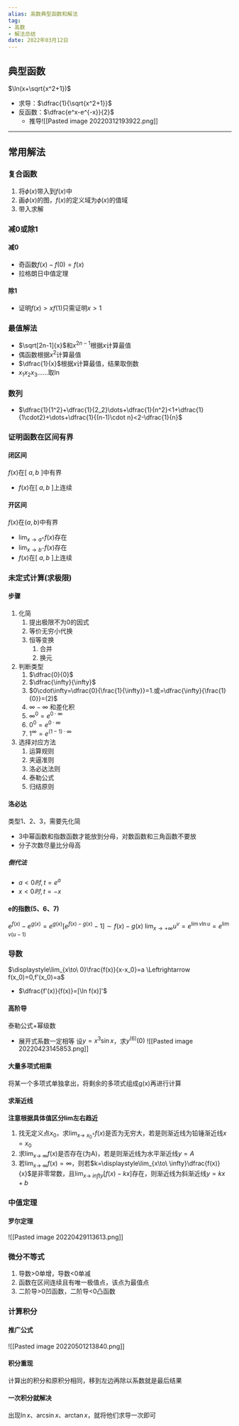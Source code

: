 ```yaml
---
alias: 高数典型函数和解法
tag:
- 高数
- 解法总结
date: 2022年03月12日
---
```

## 典型函数
$\ln(x+\sqrt{x^2+1})$
- 求导：$\dfrac{1}{\sqrt{x^2+1}}$
- 反函数：$\dfrac{e^x-e^{-x}}{2}$
	- 推导![[Pasted image 20220312193922.png]]
---
## 常用解法
### 复合函数
1. 将$\phi(x)$带入到$f(x)$中
2. 画$\phi(x)$的图，$f(x)$的定义域为$\phi(x)$的值域
3. 带入求解
### 减0或除1
#### 减0
- 奇函数$f(x)-f(0)=f(x)$
- 拉格朗日中值定理
#### 除1
- 证明$f(x)>xf(1)$只需证明$x>1$
### 最值解法
- $\sqrt[2n-1]{x}$和$x^{2n-1}$根据$x$计算最值
- 偶函数根据$x^2$计算最值
- $\dfrac{1}{x}$根据$x$计算最值，结果取倒数
- $x_1x_2x_3……$取$\ln$
### 数列
- $\dfrac{1}{1^2}+\dfrac{1}{2_2}\dots+\dfrac{1}{n^2}<1+\dfrac{1}{1\cdot2}+\dots+\dfrac{1}{(n-1)\cdot n}<2-\dfrac{1}{n}$
### 证明函数在区间有界
#### 闭区间
$f(x)$在$[\ a,b\ ]$中有界
- $f(x)$在$[\ a,b\ ]$上连续
#### 开区间
$f(x)$在$(a,b)$中有界
- $\displaystyle\lim_{x\to a^+}f(x)$存在
- $\displaystyle\lim_{x\to b^-}f(x)$存在
- $f(x)$在$[\ a,b\ ]$上连续
### 未定式计算(求极限)
#### 步骤
1. 化简
	1. 提出极限不为0的因式
	2. 等价无穷小代换
	3. 恒等变换
		1. 合并
		2. 换元
2. 判断类型
	1. $\dfrac{0}{0}$
	2. $\dfrac{\infty}{\infty}$
	3. $0\cdot\infty=\dfrac{0}{\frac{1}{\infty}}=1.或=\dfrac{\infty}{\frac{1}{0}}=(2)$
	4. $\infty-\infty$ 和差化积
	5. $\infty^0=e^{0\cdot\infty}$
	6. $0^0=e^{0\cdot\infty}$
	7. $1^{\infty}=e^{(1-1)\cdot\infty}$
3. 选择对应方法
	1. 运算规则
	2. 夹逼准则
	3. 洛必达法则
	4. 泰勒公式
	5. 归结原则
#### 洛必达
类型1、2、3，需要先化简
- 3中幂函数和指数函数才能放到分母，对数函数和三角函数不要放
- 分子次数尽量比分母高
##### 倒代法
- $a<0时,t=e^a$
- $x<0时,t=-x$
#### e的指数(5、6、7)
$e^{f(x)}-e^{g(x)}=e^{g(x)}[e^{f(x)-g(x)}-1]\sim f(x)-g(x)$
$\displaystyle\lim_{x\to +\infty}u^{v}=e^{\lim v\ln u}=e^{\lim v(u-1)}$
### 导数
$\displaystyle\lim_{x\to\ 0}\frac{f(x)}{x-x_0}=a \Leftrightarrow f(x_0)=0,f'(x_0)=a$
- $\dfrac{f'(x)}{f(x)}=[\ln f(x)]'$
#### 高阶导
泰勒公式+幂级数
- 展开式系数一定相等
设$y=x^3\sin x$，求$y^{(6)}(0)$
![[Pasted image 20220423145853.png]]
#### 大量多项式相乘
将某一个多项式单独拿出，将剩余的多项式组成g(x)再进行计算
#### 求渐近线
**注意根据具体值区分lim左右趋近**
1. 找无定义点$x_0$，求$\displaystyle\lim_{x\to\ x^+_0}f(x)$是否为无穷大，若是则渐近线为铅锤渐近线$x=x_0$
2. 求$\displaystyle\lim_{x\to\ \infty}f(x)$是否存在(为A)，若是则渐近线为水平渐近线$y=A$
3. 若$\displaystyle\lim_{x\to\ \infty}f(x)=\infty$，则若$k=\displaystyle\lim_{x\to\ \infty}\dfrac{f(x)}{x}$是非零常数，且$\displaystyle\lim_{x\to\ infty}[f(x)-kx]$存在，则渐近线为斜渐近线$y=kx+b$
### 中值定理
#### 罗尔定理
![[Pasted image 20220429113613.png]]
### 微分不等式
1. 导数>0单增，导数<0单减
2. 函数在区间连续且有唯一极值点，该点为最值点
3. 二阶导>0凹函数，二阶导<0凸函数
### 计算积分
#### 推广公式
![[Pasted image 20220501213840.png]]
#### 积分重现
计算出的积分和原积分相同，移到左边再除以系数就是最后结果
#### 一次积分就解决
出现$\ln x、\arcsin x、\arctan x$，就将他们求导一次即可

